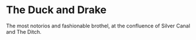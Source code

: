 # The Duck and Drake

The most notorios and fashionable brothel, at the confluence of Silver Canal and The Ditch.

